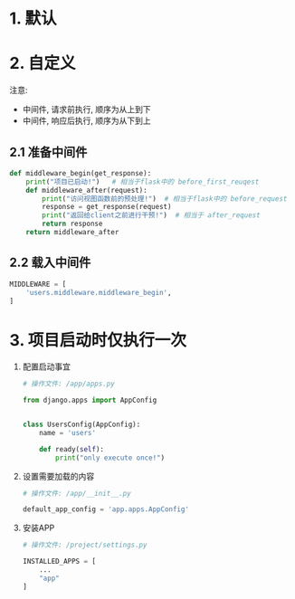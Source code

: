 # 1. 默认

# 2. 自定义

注意:

* 中间件, 请求前执行, 顺序为从上到下
* 中间件, 响应后执行, 顺序为从下到上

## 2.1 准备中间件

```python
def middleware_begin(get_response):
    print("项目已启动!")   # 相当于flask中的 before_first_reuqest
    def middleware_after(request):
        print("访问视图函数前的预处理!")  # 相当于flask中的 before_request
        response = get_response(request)
        print("返回给client之前进行干预!")  # 相当于 after_request
        return response
    return middleware_after
```

## 2.2 载入中间件

```python
MIDDLEWARE = [
    'users.middleware.middleware_begin',
]
```

# 3. 项目启动时仅执行一次

1. 配置启动事宜

   ```python
   # 操作文件: /app/apps.py
   
   from django.apps import AppConfig
   
   
   class UsersConfig(AppConfig):
       name = 'users'
   
       def ready(self):
           print("only execute once!")
   ```

2. 设置需要加载的内容

   ```python
   # 操作文件: /app/__init__.py
   
   default_app_config = 'app.apps.AppConfig'
   ```

3. 安装APP

   ```python
   # 操作文件: /project/settings.py
   
   INSTALLED_APPS = [
       ...
       "app"
   ]
   ```

   



